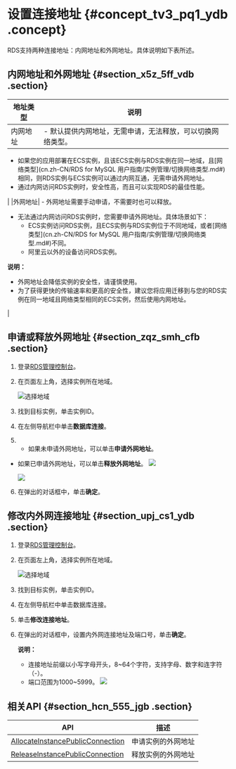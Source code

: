 # 设置连接地址 {#concept_tv3_pq1_ydb .concept}

RDS支持两种连接地址：内网地址和外网地址。具体说明如下表所述。

## 内网地址和外网地址 {#section_x5z_5ff_vdb .section}

|地址类型|说明|
|----|--|
|内网地址| -   默认提供内网地址，无需申请，无法释放，可以切换网络类型。
-   如果您的应用部署在ECS实例，且该ECS实例与RDS实例在同一地域，且[网络类型](cn.zh-CN/RDS for MySQL 用户指南/实例管理/切换网络类型.md#)相同，则RDS实例与ECS实例可以通过内网互通，无需申请外网地址。
-   通过内网访问RDS实例时，安全性高，而且可以实现RDS的最佳性能。

 |
|外网地址| -   外网地址需要手动申请，不需要时也可以释放。
-   无法通过内网访问RDS实例时，您需要申请外网地址。具体场景如下：
    -   ECS实例访问RDS实例，且ECS实例与RDS实例位于不同地域，或者[网络类型](cn.zh-CN/RDS for MySQL 用户指南/实例管理/切换网络类型.md#)不同。
    -   阿里云以外的设备访问RDS实例。

 **说明：** 

-   外网地址会降低实例的安全性，请谨慎使用。
-   为了获得更快的传输速率和更高的安全性，建议您将应用迁移到与您的RDS实例在同一地域且网络类型相同的ECS实例，然后使用内网地址。

 |

## 申请或释放外网地址 {#section_zqz_smh_cfb .section}

1.  登录[RDS管理控制台](https://rds.console.aliyun.com/)。
2.  在页面左上角，选择实例所在地域。

    ![选择地域](http://static-aliyun-doc.oss-cn-hangzhou.aliyuncs.com/assets/img/7814/156445039636543_zh-CN.png)

3.  找到目标实例，单击实例ID。
4.  在左侧导航栏中单击**数据库连接**。
5.  -   如果未申请外网地址，可以单击**申请外网地址**。
-   如果已申请外网地址，可以单击**释放外网地址**。
    ![](http://static-aliyun-doc.oss-cn-hangzhou.aliyuncs.com/assets/img/7945/156445039611667_zh-CN.png)

    ![](http://static-aliyun-doc.oss-cn-hangzhou.aliyuncs.com/assets/img/7945/15644503963993_zh-CN.png)

6.  在弹出的对话框中，单击**确定**。

## 修改内外网连接地址 {#section_upj_cs1_ydb .section}

1.  登录[RDS管理控制台](https://rds.console.aliyun.com/)。
2.  在页面左上角，选择实例所在地域。

    ![选择地域](http://static-aliyun-doc.oss-cn-hangzhou.aliyuncs.com/assets/img/7814/156445039636543_zh-CN.png)

3.  找到目标实例，单击实例ID。
4.  在左侧导航栏中单击数据库连接。
5.  单击**修改连接地址**。
6.  在弹出的对话框中，设置内外网连接地址及端口号，单击**确定**。

    **说明：** 

    -   连接地址前缀以小写字母开头，8~64个字符，支持字母、数字和连字符（-）。
    -   端口范围为1000~5999。
    ![](http://static-aliyun-doc.oss-cn-hangzhou.aliyuncs.com/assets/img/41819/156445039653802_zh-CN.png)


## 相关API {#section_hcn_555_jgb .section}

|API|描述|
|---|--|
|[AllocateInstancePublicConnection](../cn.zh-CN/API参考/网络管理/AllocateInstancePublicConnection.md#)|申请实例的外网地址|
|[ReleaseInstancePublicConnection](../cn.zh-CN/API参考/网络管理/ReleaseInstancePublicConnection.md#)|释放实例的外网地址|

